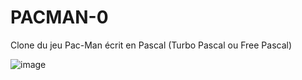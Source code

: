 # PACMAN-0
Clone du jeu Pac-Man écrit en Pascal (Turbo Pascal ou Free Pascal)

![image](https://github.com/gladir/PACMAN-0/assets/11842176/3760e5f9-96d6-4fa5-8c92-d8f78da3b49f)
